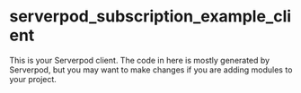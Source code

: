 # serverpod_subscription_example_client

This is your Serverpod client. The code in here is mostly generated by
Serverpod, but you may want to make changes if you are adding modules to your
project.
